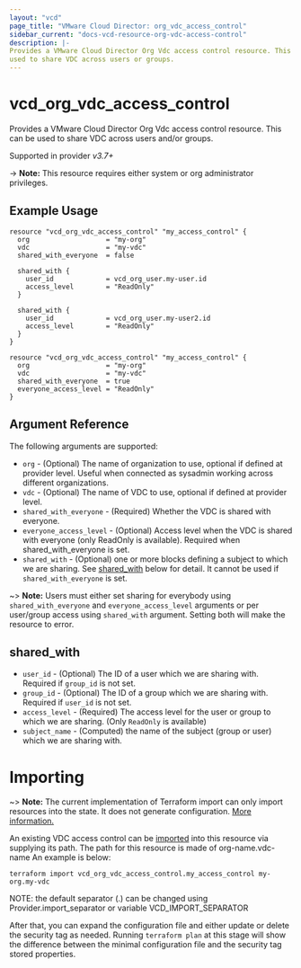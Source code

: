 ```yaml
---
layout: "vcd"
page_title: "VMware Cloud Director: org_vdc_access_control"
sidebar_current: "docs-vcd-resource-org-vdc-access-control"
description: |-
Provides a VMware Cloud Director Org Vdc access control resource. This can be
used to share VDC across users or groups.
---
```


# vcd\_org\_vdc\_access\_control

Provides a VMware Cloud Director Org Vdc access control resource. This can be
used to share VDC across users and/or groups.

Supported in provider *v3.7+*

-> **Note:** This resource requires either system or org administrator privileges.

## Example Usage

```hcl
resource "vcd_org_vdc_access_control" "my_access_control" {
  org                   = "my-org"
  vdc                   = "my-vdc"
  shared_with_everyone  = false

  shared_with {
    user_id             = vcd_org_user.my-user.id
    access_level        = "ReadOnly"
  }

  shared_with {
    user_id             = vcd_org_user.my-user2.id
    access_level        = "ReadOnly"
  }
}
```

```hcl
resource "vcd_org_vdc_access_control" "my_access_control" {
  org                   = "my-org"
  vdc                   = "my-vdc"
  shared_with_everyone  = true
  everyone_access_level = "ReadOnly"
}
```
## Argument Reference

The following arguments are supported:

* `org` - (Optional) The name of organization to use, optional if defined at provider level. Useful when connected as sysadmin working across different organizations.
* `vdc` - (Optional) The name of VDC to use, optional if defined at provider level.
* `shared_with_everyone` - (Required) Whether the VDC is shared with everyone.
* `everyone_access_level` - (Optional) Access level when the VDC is shared with everyone (only ReadOnly is available). Required when shared_with_everyone is set.
* `shared_with` - (Optional) one or more blocks defining a subject to which we are sharing.
  See [shared_with](#shared_with) below for detail. It cannot be used if `shared_with_everyone` is set.

~> **Note:** Users must either set sharing for everybody using `shared_with_everyone` and `everyone_access_level` arguments or per user/group access using `shared_with` argument. Setting both will make the resource to error.

## shared_with

* `user_id` - (Optional) The ID of a user which we are sharing with. Required if `group_id` is not set.
* `group_id` - (Optional) The ID of a group which we are sharing with. Required if `user_id` is not set.
* `access_level` - (Required) The access level for the user or group to which we are sharing. (Only `ReadOnly` is available)
* `subject_name` - (Computed) the name of the subject (group or user) which we are sharing with.

# Importing

~> **Note:** The current implementation of Terraform import can only import resources into the state.
It does not generate configuration. [More information.](https://www.terraform.io/docs/import/)

An existing VDC access control can be [imported][docs-import] into this resource via supplying its path.
The path for this resource is made of org-name.vdc-name
An example is below:

```
terraform import vcd_org_vdc_access_control.my_access_control my-org.my-vdc
```

NOTE: the default separator (.) can be changed using Provider.import_separator or variable VCD_IMPORT_SEPARATOR


[docs-import]:https://www.terraform.io/docs/import/

After that, you can expand the configuration file and either update or delete the security tag as needed. Running `terraform plan`
at this stage will show the difference between the minimal configuration file and the security tag stored properties.
